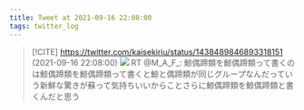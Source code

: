 ```yaml
---
title: Tweet at 2021-09-16 22:08:00
tags: twitter_log
---
```


> [!CITE] https://twitter.com/kaisekiriu/status/1438489846893318151 (2021-09-16 22:08:00)
> ![](https://twitter.com/kaisekiriu/status/1438489846893318151)
> RT @M_A_F_: 鯨偶蹄類を鯨偶蹄類って書くのは鯨偶蹄類を鯨偶蹄類って書くと鯨と偶蹄類が同じグループなんだっていう新鮮な驚きが蘇って気持ちいいからことさらに鯨偶蹄類を鯨偶蹄類と書くんだと思う
